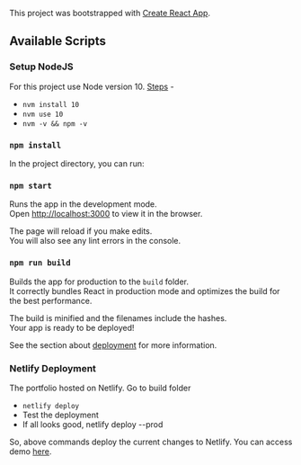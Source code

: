 This project was bootstrapped with [Create React App](https://github.com/facebook/create-react-app).

## Available Scripts

### Setup NodeJS
For this project use Node version 10. [Steps](https://sukiphan.medium.com/how-to-install-nvm-node-version-manager-on-macos-d9fe432cc7db) - 
- `nvm install 10`
- `nvm use 10`
- `nvm -v && npm -v`

### `npm install` 

In the project directory, you can run:

### `npm start`

Runs the app in the development mode.<br />
Open [http://localhost:3000](http://localhost:3000) to view it in the browser.

The page will reload if you make edits.<br />
You will also see any lint errors in the console.

### `npm run build`

Builds the app for production to the `build` folder.<br />
It correctly bundles React in production mode and optimizes the build for the best performance.

The build is minified and the filenames include the hashes.<br />
Your app is ready to be deployed!

See the section about [deployment](https://www.netlify.com/blog/2016/07/22/deploy-react-apps-in-less-than-30-seconds/) for more information.

### Netlify Deployment 

The portfolio hosted on Netlify. Go to build folder
- `netlify deploy` 
- Test the deployment
- If all looks good, netlify deploy --prod

So, above commands deploy the current changes to Netlify. You can access demo [here](https://keyulpatel.com/).